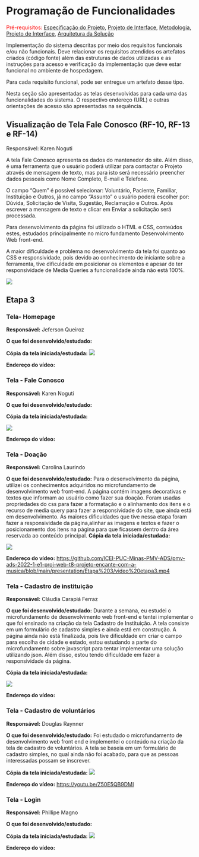 # Programação de Funcionalidades

<span style="color:red">Pré-requisitos: <a href="2-Especificação do Projeto.md"> Especificação do Projeto</a></span>, <a href="3-Projeto de Interface.md"> Projeto de Interface</a>, <a href="4-Metodologia.md"> Metodologia</a>, <a href="3-Projeto de Interface.md"> Projeto de Interface</a>, <a href="5-Arquitetura da Solução.md"> Arquitetura da Solução</a>

Implementação do sistema descritas por meio dos requisitos funcionais e/ou não funcionais. Deve relacionar os requisitos atendidos os artefatos criados (código fonte) além das estruturas de dados utilizadas e as instruções para acesso e verificação da implementação que deve estar funcional no ambiente de hospedagem.

Para cada requisito funcional, pode ser entregue um artefato desse tipo.

Nesta seção são apresentadas as telas desenvolvidas para cada uma das funcionalidades do sistema. O respectivo endereço (URL) e outras orientações de acesso são apresentadas na sequência.

## Visualização de Tela Fale Conosco (RF-10, RF-13 e RF-14)

Responsável: Karen Noguti   

 
A tela Fale Conosco apresenta os dados do mantenedor do site. Além disso, é uma ferramenta que o usuário poderá utilizar para contactar o Projeto através de mensagem de texto, mas para isto será necessário preencher dados pessoais como Nome Completo, E-mail e Telefone.   


O campo “Quem” é possível selecionar: Voluntário, Paciente, Familiar, Instituição e Outros, já no campo “Assunto” o usuário poderá escolher por: Dúvida, Solicitação de Visita, Sugestão, Reclamação e Outros. Após escrever a mensagem de texto e clicar em Enviar a solicitação será processada.   


Para desenvolvimento da página foi utilizado o HTML e CSS, conteúdos estes, estudados principalmente no micro fundamento Desenvolvimento Web front-end. 

 
A maior dificuldade e problema no desenvolvimento da tela foi quanto ao CSS e responsividade, pois devido ao conhecimento de iniciante sobre a ferramenta, tive dificuldade em posicionar os elementos e apesar de ter responsividade de Media Queries a funcionalidade ainda não está 100%. 

<img src="img/faleconosco.png">

## Etapa 3

### Tela- Homepage

**Responsável:**  Jeferson Queiroz

**O que foi desenvolvido/estudado:**

**Cópia da tela iniciada/estudada:**
<img src="img/paginainicial.png">

**Endereço do vídeo:**




### Tela - Fale Conosco

**Responsável:**  Karen Noguti

**O que foi desenvolvido/estudado:**

**Cópia da tela iniciada/estudada:** 

<img src="img/faleconosco.png">

**Endereço do vídeo:**




### Tela - Doação

**Responsável:**  Carolina Laurindo

**O que foi desenvolvido/estudado:** Para o desenvolvimento da página, utilizei os conhecimentos adquiridos no microfundamento de desenvolvimento web front-end. A página contém imagens  decorativas e textos que informam ao usuário como fazer sua doação. Foram usadas propriedades do css para fazer a formatação e o alinhamento dos itens e o recurso de media query para fazer a responsividade do site, que ainda está em desenvolvimento. As maiores dificuldades que tive nessa etapa foram fazer a responsividade da página,alinhar as imagens e textos e fazer o posicionamento dos itens na página para que ficassem dentro da área reservada ao conteúdo principal.
**Cópia da tela iniciada/estudada:** 

<img src="img/doacao.png">

**Endereço do vídeo:** https://github.com/ICEI-PUC-Minas-PMV-ADS/pmv-ads-2022-1-e1-proj-web-t8-projeto-encante-com-a-musica/blob/main/presentation/Etapa%203/video%20etapa3.mp4




### Tela - Cadastro de instituição

**Responsável:**  Cláudia Carapiá Ferraz

**O que foi desenvolvido/estudado:** Durante a semana, eu estudei o microfundamento de desenvolvimento web front-end e tentei implementar o que foi ensinado na criação da tela Cadastro de Instituição. A tela consiste em um formulário de cadastro simples e ainda está em construção. A página ainda não está finalizada, pois tive dificuldade em criar o campo para escolha de cidade e estado, estou estudando a parte do microfundamento sobre javascript para tentar implementar uma solução utilizando json. Além disso, estou tendo dificuldade em fazer a responsividade da página. 

**Cópia da tela iniciada/estudada:**

 <img src="img/cadastroinstituicao.png">

**Endereço do vídeo:**




### Tela - Cadastro de voluntários

**Responsável:**  Douglas Raynner

**O que foi desenvolvido/estudado:** Foi estudado o microfundamento de desenvolvimento web front end e implementei o conteúdo na criação da tela de cadastro de voluntários. A tela se baseia em um formulário de cadastro simples, no qual ainda não foi acabado, para que as pessoas interessadas possam se inscrever.

**Cópia da tela iniciada/estudada:**
<img src="img/cadastro_vol.png">

**Endereço do vídeo:** https://youtu.be/Z50E5QB9DMI




### Tela - Login

**Responsável:**  Phillipe Magno

**O que foi desenvolvido/estudado:**

**Cópia da tela iniciada/estudada:**
<img src="img/login.png">

**Endereço do vídeo:**
